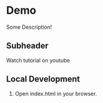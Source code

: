 # Demo

Some Description!

## Subheader

Watch tutorial on youtube

## Local Development

1. Open index.html in your browser.